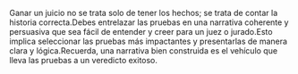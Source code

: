 Ganar un juicio no se trata solo de tener los hechos; se trata de contar la historia correcta.Debes entrelazar las pruebas en una narrativa coherente y persuasiva que sea fácil de entender y creer para un juez o jurado.Esto implica seleccionar las pruebas más impactantes y presentarlas de manera clara y lógica.Recuerda, una narrativa bien construida es el vehículo que lleva las pruebas a un veredicto exitoso.
